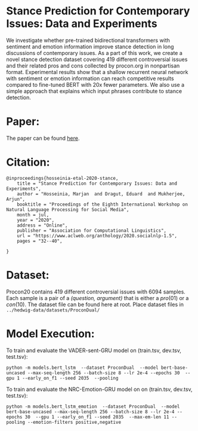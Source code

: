 # Stance Prediction for Contemporary Issues: Data and Experiments


We investigate whether pre-trained bidirectional transformers with sentiment and emotion information improve stance detection in long discussions of contemporary issues. As a part of this work, we create a novel stance detection dataset covering 419 different controversial issues and their related pros and cons collected by procon.org in nonpartisan format. Experimental results show that a shallow recurrent neural network with sentiment or emotion information can reach competitive results compared to fine-tuned BERT with 20x fewer parameters. We also use a simple approach that explains which input phrases contribute to stance detection.




# Paper:
The paper can be found [here](https://www.aclweb.org/anthology/2020.socialnlp-1.5/).

# Citation:
```
@inproceedings{hosseinia-etal-2020-stance,
    title = "Stance Prediction for Contemporary Issues: Data and Experiments",
    author = "Hosseinia, Marjan  and Dragut, Eduard  and Mukherjee, Arjun",
    booktitle = "Proceedings of the Eighth International Workshop on Natural Language Processing for Social Media",
    month = jul,
    year = "2020",
    address = "Online",
    publisher = "Association for Computational Linguistics",
    url = "https://www.aclweb.org/anthology/2020.socialnlp-1.5",
    pages = "32--40",
    
}
```

# Dataset:

Procon20 contains 419 different controversial issues with 6094 samples. Each sample is a pair of a *(question, argument)* that is either a *pro*(01) or a *con*(10). The dataset file can be found here at root. Place dataset files in  ```../hedwig-data/datasets/ProconDual/```


# Model Execution:
 To train and evaluate the VADER-sent-GRU model on (train.tsv, dev.tsv, test.tsv):

```
python -m models.bert_lstm  --dataset ProconDual  --model bert-base-uncased --max-seq-length 256 --batch-size 8 --lr 2e-4 --epochs 30  --gpu 1 --early_on_f1 --seed 2035  --pooling

```

To train and evaluate the NRC-Emotion-GRU model on on (train.tsv, dev.tsv, test.tsv):

```
python -m models.bert_lstm_emotion  --dataset ProconDual  --model bert-base-uncased --max-seq-length 256 --batch-size 8 --lr 2e-4 --epochs 30  --gpu 1 --early_on_f1 --seed 2035  --max-em-len 11 --pooling --emotion-filters positive,negative
```




